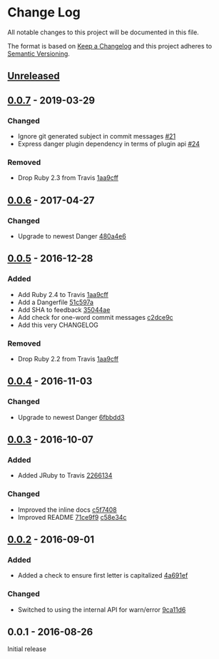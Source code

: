 # Change Log

All notable changes to this project will be documented in this file.

The format is based on [Keep a Changelog][keep] and this project adheres to
[Semantic Versioning][semver].

[keep]: http://keepachangelog.com/
[semver]: http://semver.org/

## [Unreleased]

[Unreleased]: https://github.com/jonallured/danger-commit_lint/compare/v0.0.7...master

## [0.0.7] - 2019-03-29

### Changed

* Ignore git generated subject in commit messages [#21][]
* Express danger plugin dependency in terms of plugin api [#24][]

[0.0.7]: https://github.com/jonallured/danger-commit_lint/compare/v0.0.6...v0.0.7
[#21]: https://github.com/jonallured/danger-commit_lint/pull/21
[#24]: https://github.com/jonallured/danger-commit_lint/pull/24

### Removed

* Drop Ruby 2.3 from Travis [1aa9cff][1aa9cff]

## [0.0.6] - 2017-04-27

### Changed

* Upgrade to newest Danger [480a4e6][480a4e6]

[0.0.6]: https://github.com/jonallured/danger-commit_lint/compare/v0.0.5...v0.0.6
[480a4e6]: https://github.com/jonallured/danger-commit_lint/commit/480a4e6

## [0.0.5] - 2016-12-28

### Added

* Add Ruby 2.4 to Travis [1aa9cff][1aa9cff]
* Add a Dangerfile [51c597a][51c597a]
* Add SHA to feedback [35044ae][35044ae]
* Add check for one-word commit messages [c2dce9c][c2dce9c]
* Add this very CHANGELOG

### Removed

* Drop Ruby 2.2 from Travis [1aa9cff][1aa9cff]

[0.0.5]: https://github.com/jonallured/danger-commit_lint/compare/v0.0.4...v0.0.5
[1aa9cff]: https://github.com/jonallured/danger-commit_lint/commit/1aa9cff
[51c597a]: https://github.com/jonallured/danger-commit_lint/commit/51c597a
[35044ae]: https://github.com/jonallured/danger-commit_lint/commit/35044ae
[c2dce9c]: https://github.com/jonallured/danger-commit_lint/commit/c2dce9c

## [0.0.4] - 2016-11-03

### Changed

* Upgrade to newest Danger [6fbbdd3][6fbbdd3]

[0.0.4]: https://github.com/jonallured/danger-commit_lint/compare/v0.0.3...v0.0.4
[6fbbdd3]: https://github.com/jonallured/danger-commit_lint/commit/6fbbdd3

## [0.0.3] - 2016-10-07

### Added

* Added JRuby to Travis [2266134][2266134]

### Changed

* Improved the inline docs [c5f7408][c5f7408]
* Improved README [71ce9f9][71ce9f9] [c58e34c][c58e34c]

[0.0.3]: https://github.com/jonallured/danger-commit_lint/compare/v0.0.2...v0.0.3
[2266134]: https://github.com/jonallured/danger-commit_lint/commit/2266134
[c5f7408]: https://github.com/jonallured/danger-commit_lint/commit/c5f7408
[71ce9f9]: https://github.com/jonallured/danger-commit_lint/commit/71ce9f9
[c58e34c]: https://github.com/jonallured/danger-commit_lint/commit/c58e34c

## [0.0.2] - 2016-09-01

### Added

* Added a check to ensure first letter is capitalized [4a691ef][4a691ef]

### Changed

* Switched to using the internal API for warn/error [9ca11d6][9ca11d6]

[0.0.2]: https://github.com/jonallured/danger-commit_lint/compare/v0.0.1...v0.0.2
[4a691ef]: https://github.com/jonallured/danger-commit_lint/commit/4a691ef
[9ca11d6]: https://github.com/jonallured/danger-commit_lint/commit/9ca11d6

## 0.0.1 - 2016-08-26

Initial release
